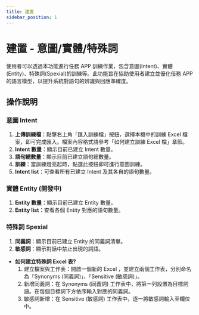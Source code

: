 ```yaml
---
title: 建置
sidebar_position: 1
---
```


# 建置 - 意圖/實體/特殊詞

使用者可以透過本功能進行任務 APP 訓練作業，包含意圖(Intent)、實體(Entity)、特殊詞(Spexial)的訓練等。此功能旨在協助使用者建立並優化任務 APP 的語言模型，以提升系統對語句的辨識與回應準確度。

## 操作說明

### 意圖 Intent

1. **上傳訓練檔**：點擊右上角「匯入訓練檔」按鈕，選擇本機中的訓練 Excel 檔案，即可完成匯入。檔案內容格式請參考「如何建立訓練 Excel 檔」章節。
2. **Intent 數量**：顯示目前已建立 Intent 數量。
3. **語句總數量**：顯示目前已建立語句總數量。
4. **訓練**：當訓練燈亮起時，點選此按鈕即可進行意圖訓練。
5. **Intent list**：可查看所有已建立 Intent 及其各自的語句數量。

### 實體 Entity (開發中)

1. **Entity 數量**：顯示目前已建立 Entity 數量。
2. **Entity list**：查看各個 Entity 對應的語句數量。

### 特殊詞 Spexial

1. **同義詞**：顯示目前已建立 Entity 的同義詞清單。
2. **敏感詞**：顯示對話中禁止出現的詞語。

- **如何建立特殊詞 Excel 表?**
  1. 建立檔案與工作表：開啟一個新的 Excel ，並建立兩個工作表，分別命名為「Synonyms (同義詞)」、「Sensitive (敏感詞)」。
  2. 新增同義詞：在 Synonyms (同義詞) 工作表中，將第一列設置為目標詞語。在每個目標詞下方依序輸入對應的同義詞。
  3. 敏感詞新增：在 Sensitive (敏感詞) 工作表中，逐一將敏感詞輸入至欄位中。

